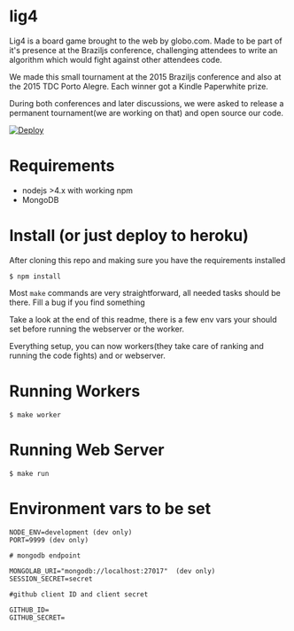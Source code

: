 # lig4
Lig4 is a board game brought to the web by globo.com. Made to be part of it's presence at the Braziljs conference, challenging attendees to write an algorithm  which would fight against other attendees code.

We made this small tournament at the 2015 Braziljs  conference and also at the 2015 TDC Porto Alegre.
Each winner got a Kindle Paperwhite prize.

During both conferences and later discussions, we were asked to release a permanent tournament(we are working on that) and open source our code.


[![Deploy](https://www.herokucdn.com/deploy/button.svg)](https://heroku.com/deploy?template=https://github.com/globocom/lig4/tree/master)

# Requirements

* nodejs >4.x with working npm
* MongoDB


# Install (or just deploy to heroku)

After cloning this repo and making sure you have the requirements installed

```
$ npm install
```

Most `make` commands are very straightforward, all needed tasks should be there. Fill a bug if you find something

Take a look at the end of this readme, there is a few env vars your should set before running the webserver or the worker.

Everything setup, you can now workers(they take care of ranking and running the code fights) and or webserver.


# Running Workers

```
$ make worker
```

# Running Web Server

```
$ make run
```

# Environment vars to be set

```
NODE_ENV=development (dev only)
PORT=9999 (dev only)

# mongodb endpoint

MONGOLAB_URI="mongodb://localhost:27017"  (dev only)
SESSION_SECRET=secret

#github client ID and client secret

GITHUB_ID=
GITHUB_SECRET=
```
